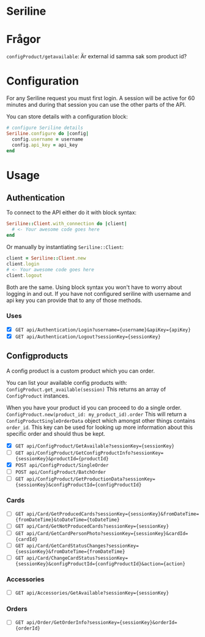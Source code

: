# Seriline

# Frågor
`configProduct/getavailable`: Är external id samma sak som product id?

# Configuration
For any Seriline request you must first login.
A session will be active for 60 minutes and during that session you can
use the other parts of the API.

You can store details with a configuration block:
```ruby
# configure Seriline details
Seriline.configure do |config|
  config.username = username
  config.api_key = api_key
end
```
# Usage
## Authentication
To connect to the API either do it with block syntax:
```ruby
Seriline::Client.with_connection do |client|
  # <- Your awesome code goes here
end
```

Or manually by instantiating `Seriline::Client`:
```ruby
client = Seriline::Client.new
client.login
# <- Your awesome code goes here
client.logout
```

Both are the same. Using block syntax you won't have to worry about logging in and out.
If you have not configured seriline with username and api key you can provide that to any
of those methods.

### Uses

- [X] `GET api/Authentication/Login?username={username}&apiKey={apiKey}`
- [X] `GET api/Authentication/Logout?sessionKey={sessionKey}`

## Configproducts
A config product is a custom product which you can order.

You can list your available config products with: `ConfigProduct.get_available(session)`
This returns an array of `ConfigProduct` instances.

When you have your product id you can proceed to do a single order.
`ConfigProduct.new(product_id: my_product_id).order`
This will return a `ConfigProductSingleOrderData` object which amongst other
things contains `order_id`. This key can be used for looking up more information
about this specific order and should thus be kept.

- [X] `GET api/ConfigProduct/GetAvailable?sessionKey={sessionKey}`
- [ ] `GET api/ConfigProduct/GetConfigProductInfo?sessionKey={sessionKey}&productId={productId}	`
- [X] `POST api/ConfigProduct/SingleOrder`
- [ ] `POST api/ConfigProduct/BatchOrder`
- [ ] `GET api/ConfigProduct/GetProductionData?sessionKey={sessionKey}&configProductId={configProductId}`

### Cards
- [ ] `GET api/Card/GetProducedCards?sessionKey={sessionKey}&fromDateTime={fromDateTime}&toDateTime={toDateTime}`
- [ ] `GET api/Card/GetNotProducedCards?sessionKey={sessionKey}`
- [ ] `GET api/Card/GetCardPersonPhoto?sessionKey={sessionKey}&cardId={cardId}`
- [ ] `GET api/Card/GetCardStatusChanges?sessionKey={sessionKey}&fromDateTime={fromDateTime}`
- [ ] `GET api/Card/ChangeCardStatus?sessionKey={sessionKey}&configProductId={configProductId}&action={action}`

### Accessories
- [ ] `GET api/Accessories/GetAvailable?sessionKey={sessionKey}`

### Orders
- [ ] `GET api/Order/GetOrderInfo?sessionKey={sessionKey}&orderId={orderId}`
